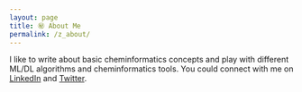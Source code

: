 ```yaml
---
layout: page
title: ㊙️ About Me
permalink: /z_about/
---
```


I like to write about basic cheminformatics concepts and play with different ML/DL algorithms and cheminformatics tools. You could connect with me on [LinkedIn](https://www.linkedin.com/in/xinhao-li-978529135) and [Twitter](https://twitter.com/XinhaoLi1).